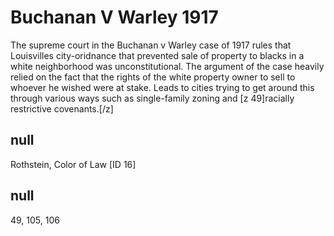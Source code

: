 # Buchanan V Warley 1917

The supreme court in the  Buchanan v Warley case of 1917 rules that Louisvilles city-oridnance that prevented sale of property to blacks in a white neighborhood was unconstitutional. The argument of the case heavily relied on the fact that the rights of the white property owner to sell to whoever he wished were at stake. Leads to cities trying to get around this through various ways such as single-family zoning and [z 49]racially restrictive covenants.[/z] 

## null

Rothstein, Color of Law [ID 16]

## null

49, 105, 106
